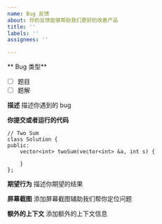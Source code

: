 ```yaml
---
name: Bug 反馈
about: 你的反馈能够帮助我们更好的改善产品
title: ''
labels: ''
assignees: ''

---
```


** Bug 类型**
- [ ] 题目
- [ ] 题解

**描述**
描述你遇到的 bug

**你提交或者运行的代码**
```
// Two Sum
class Solution {
public:
    vector<int> twoSum(vector<int> &a, int s) {
        
    }
};
```

**期望行为**
描述你期望的结果

**屏幕截图**
添加屏幕截图辅助我们帮你定位问题

**额外的上下文**
添加额外的上下文信息
